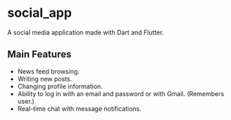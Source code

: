 # social_app

A social media application made with Dart and Flutter.

## Main Features

* News feed browsing.
* Writing new posts.
* Changing profile information.
* Ability to log in with an email and password or with Gmail. (Remembers user.)
* Real-time chat with message notifications.

